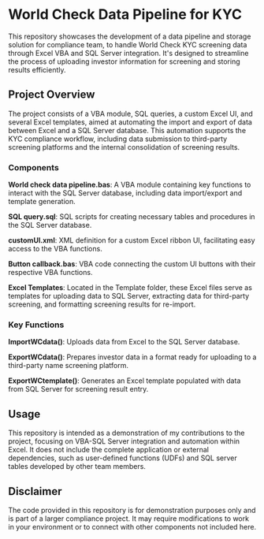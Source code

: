 # World Check Data Pipeline for KYC
This repository showcases the development of a data pipeline and storage solution for compliance team, to handle World Check KYC screening data through Excel VBA and SQL Server integration. It's designed to streamline the process of uploading investor information for screening and storing results efficiently.

## Project Overview
The project consists of a VBA module, SQL queries, a custom Excel UI, and several Excel templates, aimed at automating the import and export of data between Excel and a SQL Server database. This automation supports the KYC compliance workflow, including data submission to third-party screening platforms and the internal consolidation of screening results.

### Components
**World check data pipeline.bas**: A VBA module containing key functions to interact with the SQL Server database, including data import/export and template generation.

**SQL query.sql**: SQL scripts for creating necessary tables and procedures in the SQL Server database.

**customUI.xml**: XML definition for a custom Excel ribbon UI, facilitating easy access to the VBA functions.

**Button callback.bas**: VBA code connecting the custom UI buttons with their respective VBA functions.

**Excel Templates**: Located in the Template folder, these Excel files serve as templates for uploading data to SQL Server, extracting data for third-party screening, and formatting screening results for re-import.

### Key Functions
**ImportWCdata()**: Uploads data from Excel to the SQL Server database.

**ExportWCdata()**: Prepares investor data in a format ready for uploading to a third-party name screening platform.

**ExportWCtemplate()**: Generates an Excel template populated with data from SQL Server for screening result entry.

## Usage
This repository is intended as a demonstration of my contributions to the project, focusing on VBA-SQL Server integration and automation within Excel. It does not include the complete application or external dependencies, such as user-defined functions (UDFs) and SQL server tables developed by other team members.

## Disclaimer
The code provided in this repository is for demonstration purposes only and is part of a larger compliance project. It may require modifications to work in your environment or to connect with other components not included here.